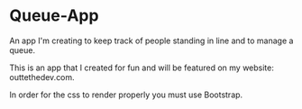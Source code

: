# Queue-App
An app I'm creating to keep track of people standing in line and to manage a queue.

This is an app that I created for fun and will be featured on my website: outtethedev.com.

In order for the css to render properly you must use Bootstrap.
